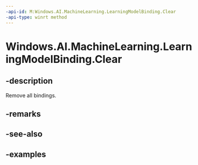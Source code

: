 ```yaml
---
-api-id: M:Windows.AI.MachineLearning.LearningModelBinding.Clear
-api-type: winrt method
---
```


<!-- Method syntax.
public void LearningModelBinding.Clear()
-->

# Windows.AI.MachineLearning.LearningModelBinding.Clear

## -description
Remove all bindings.
## -remarks

## -see-also

## -examples
